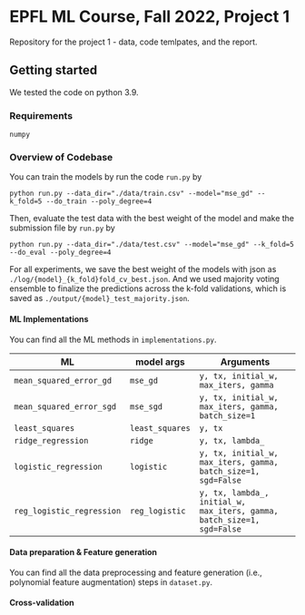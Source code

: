 # EPFL ML Course, Fall 2022, Project 1

Repository for the project 1 - data, code temlpates, and the report.

## Getting started 

We tested the code on python 3.9. 

### Requirements

  ```
  numpy
  ```

### Overview of Codebase

You can train the models by run the code `run.py` by 

  ```
  python run.py --data_dir="./data/train.csv" --model="mse_gd" --k_fold=5 --do_train --poly_degree=4
  ```
  
Then, evaluate the test data with the best weight of the model and make the submission file by `run.py` by
  
   ```
   python run.py --data_dir="./data/test.csv" --model="mse_gd" --k_fold=5 --do_eval --poly_degree=4
   ```

For all experiments, we save the best weight of the models with json as `./log/{model}_{k_fold}fold_cv_best.json`. And we used majority voting ensemble to finalize the predictions across the k-fold validations, which is saved as `./output/{model}_test_majority.json`. 

#### ML Implementations

You can find all the ML methods in `implementations.py`.
 
| ML | model args          | Arguments |
|-----------|--------------------|-----------|
|`mean_squared_error_gd`| `mse_gd`  | `y, tx, initial_w, max_iters, gamma`  | 
|`mean_squared_error_sgd`| `mse_sgd` | `y, tx, initial_w, max_iters, gamma, batch_size=1`  |
|`least_squares`| `least_squares`     | `y, tx` |
|`ridge_regression`| `ridge`  | `y, tx, lambda_` |
|`logistic_regression`| `logistic`| `y, tx, initial_w, max_iters, gamma, batch_size=1, sgd=False` |
|`reg_logistic_regression`| `reg_logistic` | `y, tx, lambda_, initial_w, max_iters, gamma, batch_size=1, sgd=False` |

#### Data preparation & Feature generation

You can find all the data preprocessing and feature generation (i.e., polynomial feature augmentation) steps in `dataset.py`. 

#### Cross-validation

